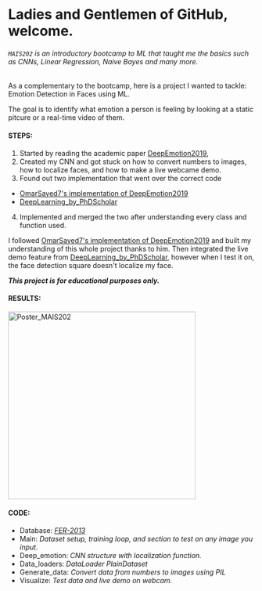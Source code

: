 
# Ladies and Gentlemen of GitHub, welcome.

###### `MAIS202` is an *introductory bootcamp to ML* that taught me the basics such as CNNs, Linear Regression, Naive Bayes and many more.

As a complementary to the bootcamp, here is a project I wanted to tackle: Emotion Detection in Faces using ML.

The goal is to identify what emotion a person is feeling by looking at a static pitcure or a real-time video of them. 

#### STEPS:
1) Started by reading the academic paper [DeepEmotion2019](https://arxiv.org/pdf/1902.01019.pdf),
2) Created my CNN and got stuck on how to convert numbers to images, how to localize faces, and how to make a live webcame demo.
3) Found out two implementation that went over the correct code
- [OmarSayed7's implementation of DeepEmotion2019](https://github.com/omarsayed7/Deep-Emotion)
- [DeepLearning_by_PhDScholar](https://www.youtube.com/watch?v=yN7qfBhfGqs&ab_channel=DeepLearning_by_PhDScholar)
4) Implemented and merged the two after understanding every class and function used. 

I followed [OmarSayed7's implementation of DeepEmotion2019](https://github.com/omarsayed7/Deep-Emotion) and built my understanding of this whole project thanks to him.
Then integrated the live demo feature from [DeepLearning_by_PhDScholar](https://www.youtube.com/watch?v=yN7qfBhfGqs&ab_channel=DeepLearning_by_PhDScholar), however when I test it on, the face detection square doesn't localize my face.

__*This project is for educational purposes only.*__

#### RESULTS:

<img width="383" alt="Poster_MAIS202" src="https://user-images.githubusercontent.com/47719546/114440557-46cb6080-9b98-11eb-917e-f94475c996bb.png">

#### CODE:
- Database: *[FER-2013](https://www.kaggle.com/msambare/fer2013)*
- Main: *Dataset setup, training loop, and section to test on any image you input.* 
- Deep_emotion: *CNN structure with localization function.*
- Data_loaders: *DataLoader PlainDataset*
- Generate_data: *Convert data from numbers to images using PIL* 
- Visualize: *Test data and live demo on webcam.*


